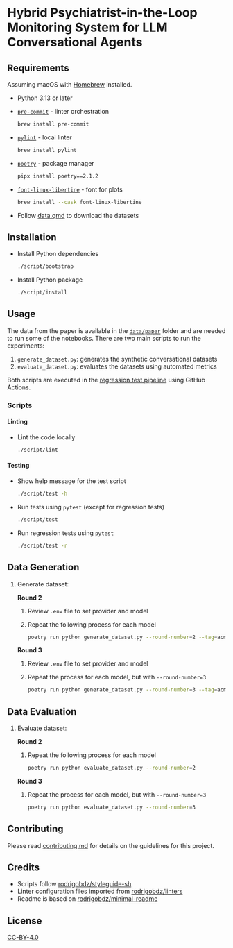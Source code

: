 # Hybrid Psychiatrist-in-the-Loop Monitoring System for LLM Conversational Agents

## Requirements

Assuming macOS with [Homebrew](https://brew.sh/) installed.

- Python 3.13 or later
- [`pre-commit`](https://pre-commit.com/) - linter orchestration

  ```sh
  brew install pre-commit
  ```

- [`pylint`](https://pylint.readthedocs.io/en/stable/) - local linter

  ```sh
  brew install pylint
  ```

- [`poetry`](https://python-poetry.org/) - package manager

  ```sh
  pipx install poetry==2.1.2
  ```

- [`font-linux-libertine`](https://formulae.brew.sh/cask/font-linux-libertine) - font for plots

  ```sh
  brew install --cask font-linux-libertine
  ```

- Follow [data.qmd](./docs/data.qmd) to download the datasets

## Installation

- Install Python dependencies

  ```sh
  ./script/bootstrap
  ```

- Install Python package

  ```sh
  ./script/install
  ```

## Usage

The data from the paper is available in the [`data/paper`](./data/paper/) folder and are needed to run some of the notebooks.
There are two main scripts to run the experiments:

1. `generate_dataset.py`: generates the synthetic conversational datasets
1. `evaluate_dataset.py`: evaluates the datasets using automated metrics

Both scripts are executed in the [regression test pipeline](./.github/workflows/regression-test.yml) using GitHub Actions.

### Scripts

#### Linting

- Lint the code locally

  ```sh
  ./script/lint
  ```

#### Testing

- Show help message for the test script

  ```sh
  ./script/test -h
  ```

- Run tests using `pytest` (except for regression tests)

  ```sh
  ./script/test
  ```

- Run regression tests using `pytest`

  ```sh
  ./script/test -r
  ```

## Data Generation

1. Generate dataset:

   **Round 2**

   1. Review `.env` file to set provider and model
   1. Repeat the following process for each model

      ```bash
      poetry run python generate_dataset.py --round-number=2 --tag=acm-tist
      ```

   **Round 3**

   1. Review `.env` file to set provider and model
   1. Repeat the process for each model, but with `--round-number=3`

      ```bash
      poetry run python generate_dataset.py --round-number=3 --tag=acm-tist
      ```

## Data Evaluation

1. Evaluate dataset:

   **Round 2**

   1. Repeat the following process for each model

      ```bash
      poetry run python evaluate_dataset.py --round-number=2
      ```

   **Round 3**

   1. Repeat the process for each model, but with `--round-number=3`

      ```bash
      poetry run python evaluate_dataset.py --round-number=3
      ```

## Contributing

Please read [contributing.md](contributing.md) for details on the guidelines for this project.

## Credits

- Scripts follow [rodrigobdz/styleguide-sh](https://github.com/rodrigobdz/styleguide-sh)
- Linter configuration files imported from [rodrigobdz/linters](https://github.com/rodrigobdz/linters)
- Readme is based on [rodrigobdz/minimal-readme](https://github.com/rodrigobdz/minimal-readme)

## License

[CC-BY-4.0](license)
